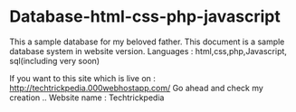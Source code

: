 # Database-html-css-php-javascript
This a sample database for my beloved father.
This document is a sample database system in website version. 
Languages : html,css,php,Javascript, sql(including very soon)

If you want to this site which is live on : http://techtrickpedia.000webhostapp.com/
Go ahead and check my creation .. 
Website name : Techtrickpedia

